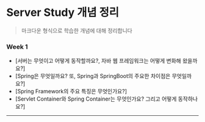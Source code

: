 # Server Study 개념 정리
> 마크다운 형식으로 학습한 개념에 대해 정리합니다

### Week 1

- [서버는 무엇이고 어떻게 동작할까요?, 자바 웹 프레임워크는 어떻게 변화해 왔을까요?]
- [Spring은 무엇일까요? 또, Spring과 SpringBoot의 주요한 차이점은 무엇일까요?]
- [Spring Framework의 주요 특징은 무엇인가요?]
- [Servlet Container와 Spring Container는 무엇인가요? 그리고 어떻게 동작하나요?]

---